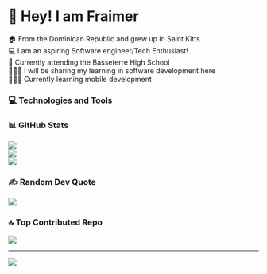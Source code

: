 # 💫 Hey! I am Fraimer
🏠 From the Dominican Republic and grew up in Saint Kitts<br>💻 I am an aspiring Software engineer/Tech Enthusiast!<br>🏫 Currently attending the Basseterre High School<br>💁🏽‍♂️ I will be sharing my learning in software development here<br>👨🏽‍💻 Currently learning mobile development


### 💻 Technologies and Tools
<p align="center>
  <img href="skillicons.dev/icons?i=js,ts,py,mongodb,react,nextjs,prisma,discord,discordjs,bots,django,express,flask,git,github,pycharm,supabase,tailwind,vscode,yarn,zig"/>
</p>

### 📊 GitHub Stats
![](https://github-readme-stats.vercel.app/api?username=fraimerr&theme=radical&hide_border=false&include_all_commits=false&count_private=false)<br/>
![](https://github-readme-streak-stats.herokuapp.com/?user=fraimerr&theme=radical&hide_border=false)<br/>
![](https://github-readme-stats.vercel.app/api/top-langs/?username=fraimerr&theme=radical&hide_border=false&include_all_commits=false&count_private=false&layout=compact)

### ✍️ Random Dev Quote
![](https://quotes-github-readme.vercel.app/api?type=horizontal&theme=radical)

### 🔝 Top Contributed Repo
![](https://github-contributor-stats.vercel.app/api?username=fraimerr&limit=5&theme=radical&combine_all_yearly_contributions=true)

---
[![](https://visitcount.itsvg.in/api?id=fraimerr&icon=5&color=6)](https://visitcount.itsvg.in)

<!-- Proudly created with GPRM ( https://gprm.itsvg.in ) -->
